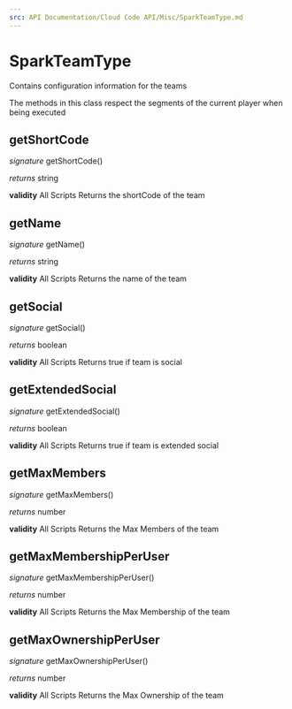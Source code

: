 ```yaml
---
src: API Documentation/Cloud Code API/Misc/SparkTeamType.md
---
```


# SparkTeamType

Contains configuration information for the teams

The methods in this class respect the segments of the current player when being executed


## getShortCode
_signature_ getShortCode()</p>
_returns_ string</p>
<b>validity</b> All Scripts
Returns the shortCode of the team

## getName
_signature_ getName()</p>
_returns_ string</p>
<b>validity</b> All Scripts
Returns the name of the team

## getSocial
_signature_ getSocial()</p>
_returns_ boolean</p>
<b>validity</b> All Scripts
Returns true if team is social

## getExtendedSocial
_signature_ getExtendedSocial()</p>
_returns_ boolean</p>
<b>validity</b> All Scripts
Returns true if team is extended social

## getMaxMembers
_signature_ getMaxMembers()</p>
_returns_ number</p>
<b>validity</b> All Scripts
Returns the Max Members of the team

## getMaxMembershipPerUser
_signature_ getMaxMembershipPerUser()</p>
_returns_ number</p>
<b>validity</b> All Scripts
Returns the Max Membership of the team

## getMaxOwnershipPerUser
_signature_ getMaxOwnershipPerUser()</p>
_returns_ number</p>
<b>validity</b> All Scripts
Returns the Max Ownership of the team

